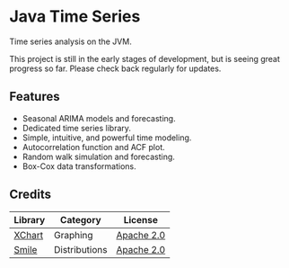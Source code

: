 Java Time Series
===============
Time series analysis on the JVM.

This project is still in the early stages of development, but is seeing great progress so far. Please check back regularly for updates.

Features
-------
* Seasonal ARIMA models and forecasting.
* Dedicated time series library.
* Simple, intuitive, and powerful time modeling.
* Autocorrelation function and ACF plot.
* Random walk simulation and forecasting.
* Box-Cox data transformations.

Credits
------
| Library | Category | License |
| ------- | -------- | ------- |
| [XChart](https://github.com/timmolter/XChart) | Graphing | [Apache 2.0](http://www.apache.org/licenses/LICENSE-2.0) |
| [Smile](https://github.com/haifengl/smile) | Distributions | [Apache 2.0](http://www.apache.org/licenses/LICENSE-2.0) |
